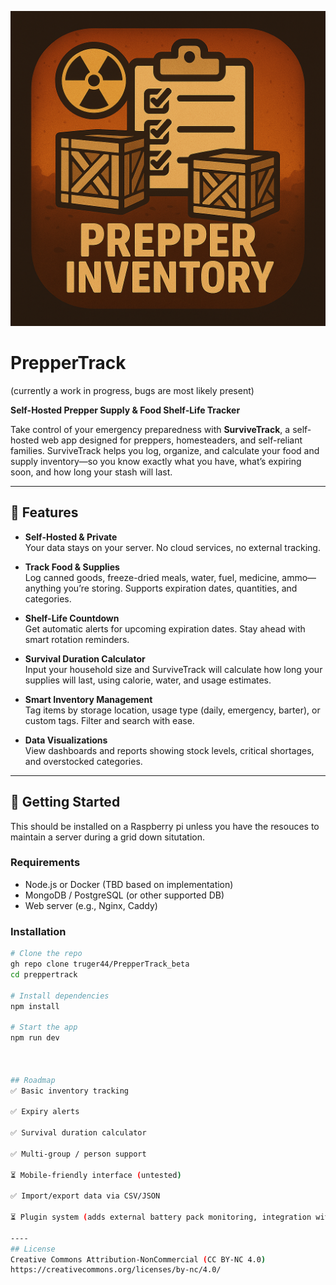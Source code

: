 ![Logo image](logo.png)

# PrepperTrack
(currently a work in progress, bugs are most likely present)

**Self-Hosted Prepper Supply & Food Shelf-Life Tracker**

Take control of your emergency preparedness with **SurviveTrack**, a self-hosted web app designed for preppers, homesteaders, and self-reliant families. SurviveTrack helps you log, organize, and calculate your food and supply inventory—so you know exactly what you have, what’s expiring soon, and how long your stash will last.

---

## 🔐 Features

- **Self-Hosted & Private**  
  Your data stays on your server. No cloud services, no external tracking.

- **Track Food & Supplies**  
  Log canned goods, freeze-dried meals, water, fuel, medicine, ammo—anything you’re storing. Supports expiration dates, quantities, and categories.

- **Shelf-Life Countdown**  
  Get automatic alerts for upcoming expiration dates. Stay ahead with smart rotation reminders.

- **Survival Duration Calculator**  
  Input your household size and SurviveTrack will calculate how long your supplies will last, using calorie, water, and usage estimates.

- **Smart Inventory Management**  
  Tag items by storage location, usage type (daily, emergency, barter), or custom tags. Filter and search with ease.

- **Data Visualizations**  
  View dashboards and reports showing stock levels, critical shortages, and overstocked categories.

---

## 🚀 Getting Started

This should be installed on a Raspberry pi unless you have the resouces to maintain a server during a grid down situtation.

### Requirements

- Node.js or Docker (TBD based on implementation)
- MongoDB / PostgreSQL (or other supported DB)
- Web server (e.g., Nginx, Caddy)

### Installation

```bash
# Clone the repo
gh repo clone truger44/PrepperTrack_beta
cd preppertrack

# Install dependencies
npm install

# Start the app
npm run dev



## Roadmap
✅ Basic inventory tracking

✅ Expiry alerts

✅ Survival duration calculator

✅ Multi-group / person support

⏳ Mobile-friendly interface (untested)

✅ Import/export data via CSV/JSON

⏳ Plugin system (adds external battery pack monitoring, integration with home assistant api)

----
## License
Creative Commons Attribution-NonCommercial (CC BY-NC 4.0)
https://creativecommons.org/licenses/by-nc/4.0/
